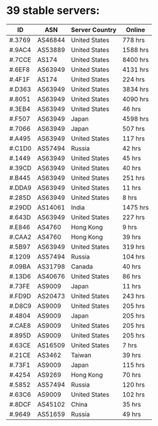 # 39 stable servers:

| ID | ASN | Server Country | Online |
| ------ | ------ | ------ | ------ |
| #.3769 | AS46844 | United States | 778 hrs |
| #.9AC4 | AS53889 | United States | 1588 hrs |
| #.7CCE | AS174 | United States | 8400 hrs |
| #.6EF8 | AS63949 | United States | 4131 hrs |
| #.4F1F | AS174 | United States | 224 hrs |
| #.D363 | AS63949 | United States | 3834 hrs |
| #.8051 | AS63949 | United States | 4090 hrs |
| #.3EB4 | AS63949 | United States | 46 hrs |
| #.F507 | AS63949 | Japan | 4598 hrs |
| #.7066 | AS63949 | Japan | 507 hrs |
| #.A495 | AS63949 | United States | 117 hrs |
| #.C1D0 | AS57494 | Russia | 42 hrs |
| #.1449 | AS63949 | United States | 45 hrs |
| #.39CD | AS63949 | United States | 40 hrs |
| #.B445 | AS63949 | United States | 251 hrs |
| #.DDA9 | AS63949 | United States | 11 hrs |
| #.285D | AS63949 | United States | 8 hrs |
| #.29DD | AS14061 | India | 1475 hrs |
| #.643D | AS63949 | United States | 227 hrs |
| #.E846 | AS4760 | Hong Kong | 9 hrs |
| #.CAA2 | AS4760 | Hong Kong | 39 hrs |
| #.5B97 | AS63949 | United States | 319 hrs |
| #.1209 | AS57494 | Russia | 104 hrs |
| #.09BA | AS31798 | Canada | 40 hrs |
| #.13D6 | AS40676 | United States | 86 hrs |
| #.73FE | AS9009 | Japan | 11 hrs |
| #.FD9D | AS20473 | United States | 243 hrs |
| #.D8C9 | AS9009 | United States | 205 hrs |
| #.4804 | AS9009 | Japan | 205 hrs |
| #.CAE8 | AS9009 | United States | 205 hrs |
| #.895D | AS9009 | United States | 205 hrs |
| #.63CE | AS16509 | United States | 7 hrs |
| #.21CE | AS3462 | Taiwan | 39 hrs |
| #.73F1 | AS9009 | Japan | 115 hrs |
| #.4254 | AS9269 | Hong Kong | 70 hrs |
| #.5852 | AS57494 | Russia | 120 hrs |
| #.63C6 | AS9009 | United States | 102 hrs |
| #.8DCF | AS45102 | China | 35 hrs |
| #.9649 | AS51659 | Russia | 49 hrs |

